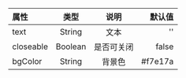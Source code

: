 属性 | 类型 | 说明 | 默认值
:- | :-: | :-: | -: 
text | String | 文本 | ''
closeable | Boolean  | 是否可关闭 | false
bgColor | String | 背景色 | #f7e17a


